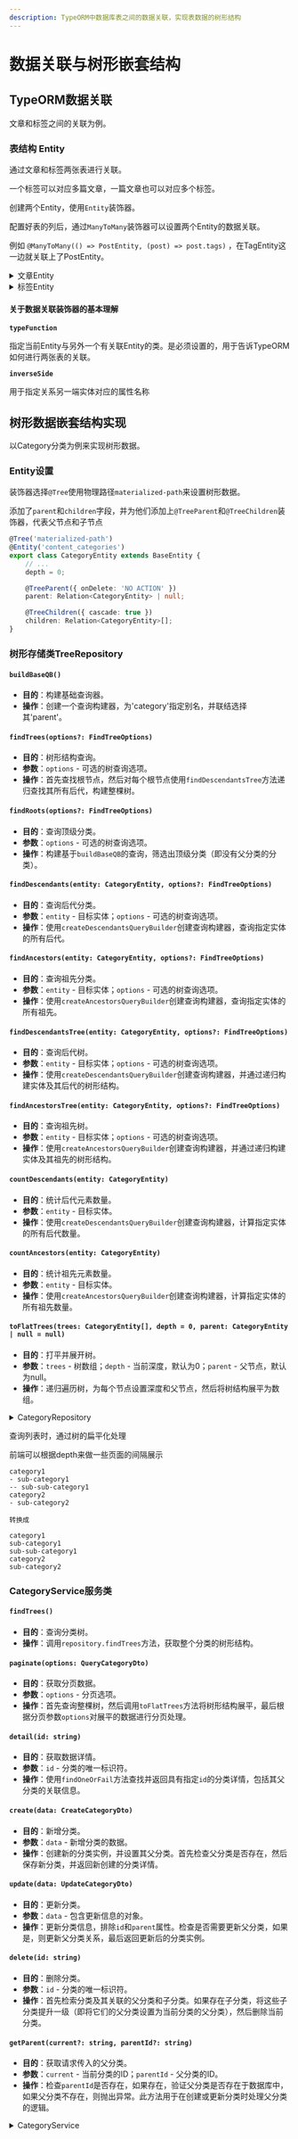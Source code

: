 ```yaml
---
description: TypeORM中数据库表之间的数据关联，实现表数据的树形结构
---
```


# 数据关联与树形嵌套结构

## TypeORM数据关联

文章和标签之间的关联为例。

### 表结构 Entity

通过文章和标签两张表进行关联。

一个标签可以对应多篇文章，一篇文章也可以对应多个标签。

创建两个Entity，使用`Entity`装饰器。

配置好表的列后，通过`ManyToMany`装饰器可以设置两个Entity的数据关联。

例如 `@ManyToMany(() => PostEntity, (post) => post.tags)` ，在TagEntity这一边就关联上了PostEntity。

<details>

<summary>文章Entity</summary>

<pre class="language-typescript"><code class="lang-typescript"><strong>Exclude()
</strong>@Entity('content_posts')
export class PostEntity extends BaseEntity {
    @Expose()
    @PrimaryColumn({ type: 'varchar', generated: 'uuid', length: 36 })
    id: string;

    ...

    @Expose()
    @Type(() => TagEntity)
    @ManyToMany(() => TagEntity, (tag) => tag.posts, {
        cascade: ['insert'],
    })
    @JoinTable()
    tags: Relation&#x3C;TagEntity>[];
}
</code></pre>

</details>

<details>

<summary>标签Entity</summary>

```typescript
@Exclude()
@Entity('content_tags')
@Index(['name'], { unique: true, fulltext: true })
export class TagEntity {
    @Expose()
    @PrimaryColumn({ type: 'varchar', generated: 'uuid', length: 36 })
    id: string;

    ...

    @ManyToMany(() => PostEntity, (post) => post.tags)
    posts: Relation<PostEntity[]>;
}
```

</details>

#### 关于数据关联装饰器的基本理解

**`typeFunction`**

指定当前Entity与另外一个有关联Entity的类。是必须设置的，用于告诉TypeORM如何进行两张表的关联。

**`inverseSide`**

用于指定关系另一端实体对应的属性名称



## 树形数据嵌套结构实现

以Category分类为例来实现树形数据。



### Entity设置

装饰器选择`@Tree`使用物理路径`materialized-path`来设置树形数据。

添加了`parent`和`children`字段，并为他们添加上`@TreeParent`和`@TreeChildren`装饰器，代表父节点和子节点

```typescript
@Tree('materialized-path')
@Entity('content_categories')
export class CategoryEntity extends BaseEntity {
    // ...
    depth = 0;

    @TreeParent({ onDelete: 'NO ACTION' })
    parent: Relation<CategoryEntity> | null;

    @TreeChildren({ cascade: true })
    children: Relation<CategoryEntity>[];
}

```



### 树形存储类TreeRepository

#### `buildBaseQB()`

* **目的**：构建基础查询器。
* **操作**：创建一个查询构建器，为'category'指定别名，并联结选择其'parent'。

#### `findTrees(options?: FindTreeOptions)`

* **目的**：树形结构查询。
* **参数**：`options` - 可选的树查询选项。
* **操作**：首先查找根节点，然后对每个根节点使用`findDescendantsTree`方法递归查找其所有后代，构建整棵树。

#### `findRoots(options?: FindTreeOptions)`

* **目的**：查询顶级分类。
* **参数**：`options` - 可选的树查询选项。
* **操作**：构建基于`buildBaseQB`的查询，筛选出顶级分类（即没有父分类的分类）。

#### `findDescendants(entity: CategoryEntity, options?: FindTreeOptions)`

* **目的**：查询后代分类。
* **参数**：`entity` - 目标实体；`options` - 可选的树查询选项。
* **操作**：使用`createDescendantsQueryBuilder`创建查询构建器，查询指定实体的所有后代。

#### `findAncestors(entity: CategoryEntity, options?: FindTreeOptions)`

* **目的**：查询祖先分类。
* **参数**：`entity` - 目标实体；`options` - 可选的树查询选项。
* **操作**：使用`createAncestorsQueryBuilder`创建查询构建器，查询指定实体的所有祖先。

#### `findDescendantsTree(entity: CategoryEntity, options?: FindTreeOptions)`

* **目的**：查询后代树。
* **参数**：`entity` - 目标实体；`options` - 可选的树查询选项。
* **操作**：使用`createDescendantsQueryBuilder`创建查询构建器，并通过递归构建实体及其后代的树形结构。

#### `findAncestorsTree(entity: CategoryEntity, options?: FindTreeOptions)`

* **目的**：查询祖先树。
* **参数**：`entity` - 目标实体；`options` - 可选的树查询选项。
* **操作**：使用`createAncestorsQueryBuilder`创建查询构建器，并通过递归构建实体及其祖先的树形结构。

#### `countDescendants(entity: CategoryEntity)`

* **目的**：统计后代元素数量。
* **参数**：`entity` - 目标实体。
* **操作**：使用`createDescendantsQueryBuilder`创建查询构建器，计算指定实体的所有后代数量。

#### `countAncestors(entity: CategoryEntity)`

* **目的**：统计祖先元素数量。
* **参数**：`entity` - 目标实体。
* **操作**：使用`createAncestorsQueryBuilder`创建查询构建器，计算指定实体的所有祖先数量。

#### `toFlatTrees(trees: CategoryEntity[], depth = 0, parent: CategoryEntity | null = null)`

* **目的**：打平并展开树。
* **参数**：`trees` - 树数组；`depth` - 当前深度，默认为0；`parent` - 父节点，默认为null。
* **操作**：递归遍历树，为每个节点设置深度和父节点，然后将树结构展平为数组。

<details>

<summary>CategoryRepository</summary>

```typescript
@CustomRepository(CategoryEntity)
export class CategoryRepository extends TreeRepository<CategoryEntity> {
    /**
     * 构建基础查询器
     */
    buildBaseQB() {
        return this.createQueryBuilder('category').leftJoinAndSelect('category.parent', 'parent');
    }

    /**
     * 树形结构查询
     * @param options
     */
    async findTrees(options?: FindTreeOptions) {
        const roots = await this.findRoots(options);
        await Promise.all(roots.map((root) => this.findDescendantsTree(root, options)));
        return roots;
    }

    /**
     * 查询顶级分类
     * @param options
     */
    findRoots(options?: FindTreeOptions) {
        const escapeAlias = (alias: string) => this.manager.connection.driver.escape(alias);
        const escapeColumn = (column: string) => this.manager.connection.driver.escape(column);

        const joinColumn = this.metadata.treeParentRelation!.joinColumns[0];
        const parentPropertyName = joinColumn.givenDatabaseName || joinColumn.databaseName;
        const qb = this.buildBaseQB().orderBy('category.customOrder', 'ASC');
        FindOptionsUtils.applyOptionsToTreeQueryBuilder(qb, options);
        return qb
            .where(`${escapeAlias('category')}.${escapeColumn(parentPropertyName)} IS NULL`)
            .getMany();
    }

    /**
     * 查询后代分类
     * @param entity
     * @param options
     */
    findDescendants(entity: CategoryEntity, options?: FindTreeOptions) {
        const qb = this.createDescendantsQueryBuilder('category', 'treeClosure', entity);
        FindOptionsUtils.applyOptionsToTreeQueryBuilder(qb, options);
        qb.orderBy('category.customOrder', 'ASC');
        return qb.getMany();
    }

    /**
     * 查询祖先分类
     * @param entity
     * @param options
     */
    findAncestors(entity: CategoryEntity, options?: FindTreeOptions) {
        const qb = this.createAncestorsQueryBuilder('category', 'treeClosure', entity);
        FindOptionsUtils.applyOptionsToTreeQueryBuilder(qb, options);
        qb.orderBy('category.customOrder', 'ASC');
        return qb.getMany();
    }

    /**
     * 查询后代树
     * @param entity
     * @param options
     */
    async findDescendantsTree(entity: CategoryEntity, options?: FindTreeOptions) {
        const qb = this.createDescendantsQueryBuilder('category', 'treeClosure', entity)
            .leftJoinAndSelect('category.parent', 'parent')
            .orderBy('category.customOrder', 'ASC');
        FindOptionsUtils.applyOptionsToTreeQueryBuilder(qb, pick(options, ['relations', 'depth']));
        const entities = await qb.getRawAndEntities();
        const relationMaps = TreeRepositoryUtils.createRelationMaps(
            this.manager,
            this.metadata,
            'category',
            entities.raw,
        );
        TreeRepositoryUtils.buildChildrenEntityTree(
            this.metadata,
            entity,
            entities.entities,
            relationMaps,
            {
                depth: -1,
                ...pick(options, ['relations']),
            },
        );

        return entity;
    }

    /**
     * 查询祖先树
     * @param entity
     * @param options
     */
    async findAncestorsTree(entity: CategoryEntity, options?: FindTreeOptions) {
        const qb = this.createAncestorsQueryBuilder('category', 'treeClosure', entity)
            .leftJoinAndSelect('category.parent', 'parent')
            .orderBy('category.customOrder', 'ASC');
        FindOptionsUtils.applyOptionsToTreeQueryBuilder(qb, options);

        const entities = await qb.getRawAndEntities();
        const relationMaps = TreeRepositoryUtils.createRelationMaps(
            this.manager,
            this.metadata,
            'category',
            entities.raw,
        );
        TreeRepositoryUtils.buildParentEntityTree(
            this.metadata,
            entity,
            entities.entities,
            relationMaps,
        );
        return entity;
    }

    /**
     * 统计后代元素数量
     * @param entity
     */
    async countDescendants(entity: CategoryEntity) {
        const qb = this.createDescendantsQueryBuilder('category', 'treeClosure', entity);
        return qb.getCount();
    }

    /**
     * 统计祖先元素数量
     * @param entity
     */
    async countAncestors(entity: CategoryEntity) {
        const qb = this.createAncestorsQueryBuilder('category', 'treeClosure', entity);
        return qb.getCount();
    }

    /**
     * 打平并展开树
     * @param trees
     * @param depth
     * @param parent
     */
    async toFlatTrees(trees: CategoryEntity[], depth = 0, parent: CategoryEntity | null = null) {
        const data: Omit<CategoryEntity, 'children'>[] = [];
        for (const item of trees) {
            item.depth = depth;
            item.parent = parent;
            const { children } = item;
            unset(item, 'children');
            data.push(item);
            data.push(...(await this.toFlatTrees(children, depth + 1, item)));
        }
        return data as CategoryEntity[];
    }
}
```

</details>

查询列表时，通过树的扁平化处理

前端可以根据depth来做一些页面的间隔展示

```
category1
- sub-category1
-- sub-sub-category1
category2
- sub-category2

转换成

category1
sub-category1
sub-sub-category1
category2
sub-category2
```



### CategoryService服务类

#### `findTrees()`

* **目的**：查询分类树。
* **操作**：调用`repository.findTrees`方法，获取整个分类的树形结构。

#### `paginate(options: QueryCategoryDto)`

* **目的**：获取分页数据。
* **参数**：`options` - 分页选项。
* **操作**：首先查询整棵树，然后调用`toFlatTrees`方法将树形结构展平，最后根据分页参数`options`对展平的数据进行分页处理。

#### `detail(id: string)`

* **目的**：获取数据详情。
* **参数**：`id` - 分类的唯一标识符。
* **操作**：使用`findOneOrFail`方法查找并返回具有指定`id`的分类详情，包括其父分类的关联信息。

#### `create(data: CreateCategoryDto)`

* **目的**：新增分类。
* **参数**：`data` - 新增分类的数据。
* **操作**：创建新的分类实例，并设置其父分类。首先检查父分类是否存在，然后保存新分类，并返回新创建的分类详情。

#### `update(data: UpdateCategoryDto)`

* **目的**：更新分类。
* **参数**：`data` - 包含更新信息的对象。
* **操作**：更新分类信息，排除`id`和`parent`属性。检查是否需要更新父分类，如果是，则更新父分类关系，最后返回更新后的分类实例。

#### `delete(id: string)`

* **目的**：删除分类。
* **参数**：`id` - 分类的唯一标识符。
* **操作**：首先检索分类及其关联的父分类和子分类。如果存在子分类，将这些子分类提升一级（即将它们的父分类设置为当前分类的父分类），然后删除当前分类。

#### `getParent(current?: string, parentId?: string)`

* **目的**：获取请求传入的父分类。
* **参数**：`current` - 当前分类的ID；`parentId` - 父分类的ID。
* **操作**：检查`parentId`是否存在，如果存在，验证父分类是否存在于数据库中，如果父分类不存在，则抛出异常。此方法用于在创建或更新分类时处理父分类的逻辑。

<details>

<summary>CategoryService</summary>

```typescript
/**
 * 分类数据操作
 */
@Injectable()
export class CategoryService {
    constructor(protected repository: CategoryRepository) {}

    /**
     * 查询分类树
     */
    async findTrees() {
        return this.repository.findTrees();
    }

    /**
     * 获取分页数据
     * @param options 分页选项
     */
    async paginate(options: QueryCategoryDto) {
        const tree = await this.repository.findTrees();
        const data = await this.repository.toFlatTrees(tree);
        return treePaginate(options, data);
    }

    /**
     * 获取数据详情
     * @param id
     */
    async detail(id: string) {
        return this.repository.findOneOrFail({
            where: { id },
            relations: ['parent'],
        });
    }

    /**
     * 新增分类
     * @param data
     */
    async create(data: CreateCategoryDto) {
        const item = await this.repository.save({
            ...data,
            parent: await this.getParent(undefined, data.parent),
        });
        return this.detail(item.id);
    }

    /**
     * 更新分类
     * @param data
     */
   async update(data: UpdateCategoryDto) {
        await this.repository.update(data.id, omit(data, ['id', 'parent']));
        const item = await this.repository.findOneOrFail({
            where: { id: data.id },
            relations: ['parent'],
        });
        const parent = await this.getParent(item.parent?.id, data.parent);
        const shouldUpdateParent =
            (!isNil(item.parent) && !isNil(parent) && item.parent.id !== parent.id) ||
            (isNil(item.parent) && !isNil(parent)) ||
            (!isNil(item.parent) && isNil(parent));
        // 父分类单独更新
        if (parent !== undefined && shouldUpdateParent) {
            item.parent = parent;
            await this.repository.save(item, { reload: true });
        }
        return item;
    }

    /**
     * 删除分类
     * @param id
     */
    async delete(id: string) {
        const item = await this.repository.findOneOrFail({
            where: { id },
            relations: ['parent', 'children'],
        });
        // 把子分类提升一级
        if (!isNil(item.children) && item.children.length > 0) {
            const nchildren = [...item.children].map((c) => {
                c.parent = item.parent;
                return item;
            });

            await this.repository.save(nchildren, { reload: true });
        }
        return this.repository.remove(item);
    }

    /**
     * 获取请求传入的父分类
     * @param current 当前分类的ID
     * @param id
     */
    protected async getParent(current?: string, parentId?: string) {
        if (current === parentId) return undefined;
        let parent: CategoryEntity | undefined;
        if (parentId !== undefined) {
            if (parentId === null) return null;
            parent = await this.repository.findOne({ where: { id: parentId } });
            if (!parent)
                throw new EntityNotFoundError(
                    CategoryEntity,
                    `Parent category ${parentId} not exists!`,
                );
        }
        return parent;
    }
}
```

</details>
